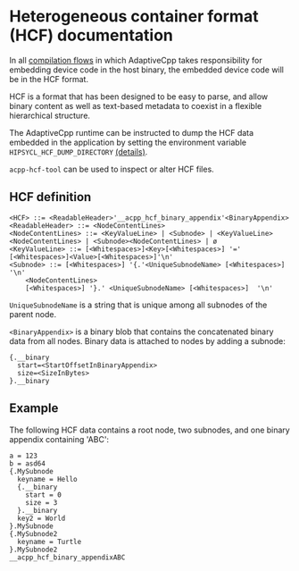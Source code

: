 # Heterogeneous container format (HCF) documentation

In all [compilation flows](compilation.md) in which AdaptiveCpp takes responsibility for embedding device code in the host binary, the embedded device code will be in the HCF format.

HCF is a format that has been designed to be easy to parse, and allow binary content as well as text-based metadata to coexist in a flexible hierarchical structure.

The AdaptiveCpp runtime can be instructed to dump the HCF data embedded in the application by setting the environment variable `HIPSYCL_HCF_DUMP_DIRECTORY` [(details)](env_variables.md).

`acpp-hcf-tool` can be used to inspect or alter HCF files.

## HCF definition

```
<HCF> ::= <ReadableHeader>'__acpp_hcf_binary_appendix'<BinaryAppendix>
<ReadableHeader> ::= <NodeContentLines>
<NodeContentLines> ::= <KeyValueLine> | <Subnode> | <KeyValueLine><NodeContentLines> | <Subnode><NodeContentLines> | ø
<KeyValueLine> ::= [<Whitespaces>]<Key>[<Whitespaces>] '=' [<Whitespaces>]<Value>[<Whitespaces>]'\n'
<Subnode> ::= [<Whitespaces>] '{.'<UniqueSubnodeName> [<Whitespaces>] '\n' 
    <NodeContentLines> 
    [<Whitespaces>] '}.' <UniqueSubnodeName> [<Whitespaces>]  '\n'
```

`UniqueSubnodeName` is a string that is unique among all subnodes of the parent node.

`<BinaryAppendix>` is a binary blob that contains the concatenated binary data from all nodes. Binary data is attached to nodes by adding a subnode:
```
{.__binary
  start=<StartOffsetInBinaryAppendix>
  size=<SizeInBytes>
}.__binary
```

## Example

The following HCF data contains a root node, two subnodes, and one binary appendix containing 'ABC':

```
a = 123
b = asd64
{.MySubnode
  keyname = Hello
  {.__binary
    start = 0
    size = 3
  }.__binary
  key2 = World
}.MySubnode
{.MySubnode2
  keyname = Turtle
}.MySubnode2
__acpp_hcf_binary_appendixABC
```